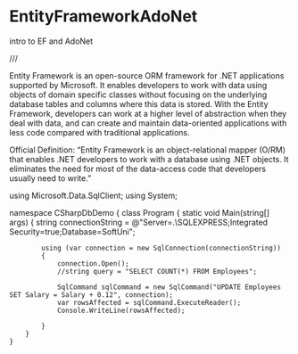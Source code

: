 # EntityFrameworkAdoNet
intro to EF and AdoNet

///

Entity Framework is an open-source ORM framework for .NET applications supported by Microsoft. It enables developers to work with data using objects of domain specific classes without focusing on the underlying database tables and columns where this data is stored. With the Entity Framework, developers can work at a higher level of abstraction when they deal with data, and can create and maintain data-oriented applications with less code compared with traditional applications.

Official Definition: “Entity Framework is an object-relational mapper (O/RM) that enables .NET developers to work with a database using .NET objects. It eliminates the need for most of the data-access code that developers usually need to write.”

using Microsoft.Data.SqlClient;
using System;

namespace CSharpDbDemo
{
    class Program
    {
        static void Main(string[] args)
        {
            string connectionString = @"Server=.\SQLEXPRESS;Integrated Security=true;Database=SoftUni";

            using (var connection = new SqlConnection(connectionString))
            {
                connection.Open();
                //string query = "SELECT COUNT(*) FROM Employees";

                SqlCommand sqlCommand = new SqlCommand("UPDATE Employees SET Salary = Salary + 0.12", connection);
                var rowsAffected = sqlCommand.ExecuteReader();
                Console.WriteLine(rowsAffected);

            } 
        }
    }

